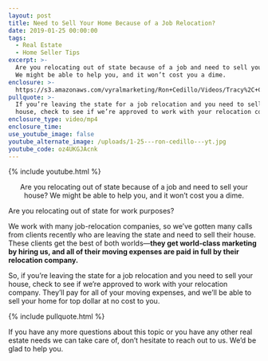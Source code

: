 ```yaml
---
layout: post
title: Need to Sell Your Home Because of a Job Relocation?
date: 2019-01-25 00:00:00
tags:
  - Real Estate
  - Home Seller Tips
excerpt: >-
  Are you relocating out of state because of a job and need to sell your house?
  We might be able to help you, and it won’t cost you a dime.
enclosure: >-
  https://s3.amazonaws.com/vyralmarketing/Ron+Cedillo/Videos/Tracy%2C+CA+Real+Estate+-+Need+to+Sell+Your+Home+Because+of+a+Job+Relocation_.mp4
pullquote: >-
  If you’re leaving the state for a job relocation and you need to sell your
  house, check to see if we’re approved to work with your relocation company.
enclosure_type: video/mp4
enclosure_time:
use_youtube_image: false
youtube_alternate_image: /uploads/1-25---ron-cedillo---yt.jpg
youtube_code: oz4UKGJAcnk
---
```


{% include youtube.html %}

<center>Are you relocating out of state because of a job and need to sell your house? We might be able to help you, and it won’t cost you a dime.</center>

Are you relocating out of state for work purposes?

We work with many job-relocation companies, so we’ve gotten many calls from clients recently who are leaving the state and need to sell their house. These clients get the best of both worlds—**they get world-class marketing by hiring us, and all of their moving expenses are paid in full by their relocation company.**

So, if you’re leaving the state for a job relocation and you need to sell your house, check to see if we’re approved to work with your relocation company. They’ll pay for all of your moving expenses, and we’ll be able to sell your home for top dollar at no cost to you.

{% include pullquote.html %}

If you have any more questions about this topic or you have any other real estate needs we can take care of, don’t hesitate to reach out to us. We’d be glad to help you.